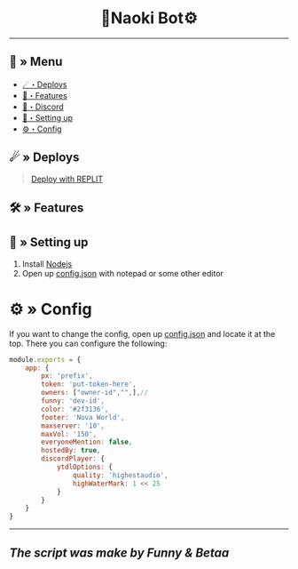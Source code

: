 <h1 align="center">
 🌿Naoki Bot⚙
</h1>

---
## <a id="menu"></a>🔱 » Menu

- [☄・Deploys](#deploys)
- [🔰・Features](#features)
- [🌌・Discord](https://discord.gg/zM6ZN9UfRs)
- [🎉・Setting up](#setup)
- [⚙・Config](#config)
## <a id="deploys"></a>☄ » Deploys
> [Deploy with REPLIT](https://replit.com/github/Nekros-dsc/Naoki-Bot)

## <a id="features"></a>🛠 » Features


## <a id="setup"></a> 📁 » Setting up

1. Install [Nodejs](https://nodejs.org/)
2. Open up [config.json](https://discord.gg/zM6ZN9UfRs) with notepad or some other editor

# <a id="config"></a>⚙ » Config

If you want to change the config, open up [config.json](https://discord.gg/zM6ZN9UfRs) and locate it at the top. There you can configure the following:

```js
module.exports = {
    app: {
        px: 'prefix',
        token: 'put-token-here',
        owners: ["owner-id","",],//
        funny: 'dev-id',
        color: '#2f3136',
        footer: 'Nova World',
        maxserver: '10',
        maxVol: '150',
        everyoneMention: false,
        hostedBy: true,
        discordPlayer: {
            ytdlOptions: {
                quality: 'highestaudio',
                highWaterMark: 1 << 25
            }
        }
    }
}
```
---
*The script was make by Funny & Betaa*
---
